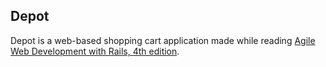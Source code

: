 ## Depot

Depot is a web-based shopping cart application made while reading [Agile Web Development with Rails, 4th edition](https://pragprog.com/book/rails4/agile-web-development-with-rails-4).